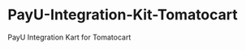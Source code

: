 PayU-Integration-Kit-Tomatocart
===============================

PayU Integration Kart for Tomatocart
